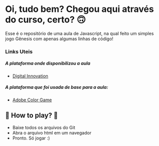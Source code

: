 # Oi, tudo bem? Chegou aqui através do curso, certo? 🙃

Esse é o repositório de uma aula de Javascript, na qual feito um simples jogo Gênesis com apenas algumas linhas de código! 

### Links Uteis

##### A plataforma onde disponibilizou a aula

* [Digital Innovation](https://web.digitalinnovation.one/)

##### A plataforma que foi usada de base para a aula:

* [Adobe Color Game](https://color.adobe.com/pt/color-wheel-game)



## 🚀 How to play? 🚀

 - Baixe todos os arquivos do Git
 - Abra o arquivo html em um navegador
 - Pronto. Só jogar :)
